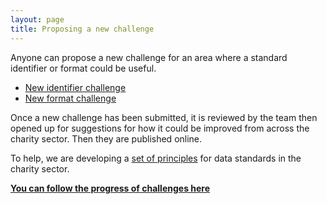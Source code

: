 ```yaml
---
layout: page
title: Proposing a new challenge
---
```

Anyone can propose a new challenge for an area where a standard identifier or format could be useful.

* [New identifier challenge](https://github.com/WeTheCatalysts/standards-and-identifiers/issues/new?assignees=&labels=identifier&template=identifier-challenge.md)
* [New format challenge](https://github.com/WeTheCatalysts/standards-and-identifiers/issues/new?assignees=&labels=identifier&template=format-challenge.md)

Once a new challenge has been submitted, it is reviewed by the team then opened up for suggestions for how it could be improved from across the charity sector. Then they are published online.

To help, we are developing a [set of principles](principles.md) for data standards in the charity sector.

**[You can follow the progress of challenges here](https://github.com/WeTheCatalysts/standards-and-identifiers/projects/1)**
